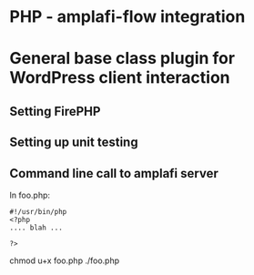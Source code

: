 
# PHP - amplafi-flow integration 
# General base class plugin for WordPress client interaction


## Setting FirePHP


## Setting up unit testing

## Command line call to amplafi server
In foo.php:

    #!/usr/bin/php
    <?php
    .... blah ...

    ?>

chmod u+x foo.php
./foo.php

